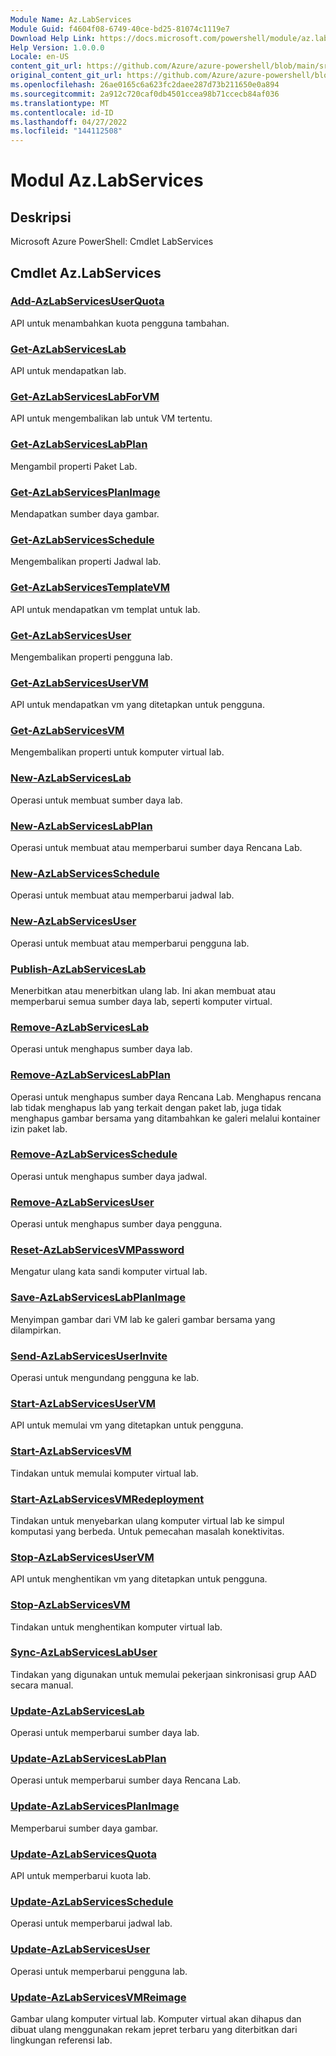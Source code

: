 ```yaml
---
Module Name: Az.LabServices
Module Guid: f4604f08-6749-40ce-bd25-81074c1119e7
Download Help Link: https://docs.microsoft.com/powershell/module/az.labservices
Help Version: 1.0.0.0
Locale: en-US
content_git_url: https://github.com/Azure/azure-powershell/blob/main/src/LabServices/help/Az.LabServices.md
original_content_git_url: https://github.com/Azure/azure-powershell/blob/main/src/LabServices/help/Az.LabServices.md
ms.openlocfilehash: 26ae0165c6a623fc2daee287d73b211650e0a894
ms.sourcegitcommit: 2a912c720caf0db4501ccea98b71ccecb84af036
ms.translationtype: MT
ms.contentlocale: id-ID
ms.lasthandoff: 04/27/2022
ms.locfileid: "144112508"
---
```

# Modul Az.LabServices
## Deskripsi
Microsoft Azure PowerShell: Cmdlet LabServices

## Cmdlet Az.LabServices
### [Add-AzLabServicesUserQuota](Add-AzLabServicesUserQuota.md)
API untuk menambahkan kuota pengguna tambahan.

### [Get-AzLabServicesLab](Get-AzLabServicesLab.md)
API untuk mendapatkan lab.

### [Get-AzLabServicesLabForVM](Get-AzLabServicesLabForVM.md)
API untuk mengembalikan lab untuk VM tertentu.

### [Get-AzLabServicesLabPlan](Get-AzLabServicesLabPlan.md)
Mengambil properti Paket Lab.

### [Get-AzLabServicesPlanImage](Get-AzLabServicesPlanImage.md)
Mendapatkan sumber daya gambar.

### [Get-AzLabServicesSchedule](Get-AzLabServicesSchedule.md)
Mengembalikan properti Jadwal lab.

### [Get-AzLabServicesTemplateVM](Get-AzLabServicesTemplateVM.md)
API untuk mendapatkan vm templat untuk lab.

### [Get-AzLabServicesUser](Get-AzLabServicesUser.md)
Mengembalikan properti pengguna lab.

### [Get-AzLabServicesUserVM](Get-AzLabServicesUserVM.md)
API untuk mendapatkan vm yang ditetapkan untuk pengguna.

### [Get-AzLabServicesVM](Get-AzLabServicesVM.md)
Mengembalikan properti untuk komputer virtual lab.

### [New-AzLabServicesLab](New-AzLabServicesLab.md)
Operasi untuk membuat sumber daya lab.

### [New-AzLabServicesLabPlan](New-AzLabServicesLabPlan.md)
Operasi untuk membuat atau memperbarui sumber daya Rencana Lab.

### [New-AzLabServicesSchedule](New-AzLabServicesSchedule.md)
Operasi untuk membuat atau memperbarui jadwal lab.

### [New-AzLabServicesUser](New-AzLabServicesUser.md)
Operasi untuk membuat atau memperbarui pengguna lab.

### [Publish-AzLabServicesLab](Publish-AzLabServicesLab.md)
Menerbitkan atau menerbitkan ulang lab.
Ini akan membuat atau memperbarui semua sumber daya lab, seperti komputer virtual.

### [Remove-AzLabServicesLab](Remove-AzLabServicesLab.md)
Operasi untuk menghapus sumber daya lab.

### [Remove-AzLabServicesLabPlan](Remove-AzLabServicesLabPlan.md)
Operasi untuk menghapus sumber daya Rencana Lab.
Menghapus rencana lab tidak menghapus lab yang terkait dengan paket lab, juga tidak menghapus gambar bersama yang ditambahkan ke galeri melalui kontainer izin paket lab.

### [Remove-AzLabServicesSchedule](Remove-AzLabServicesSchedule.md)
Operasi untuk menghapus sumber daya jadwal.

### [Remove-AzLabServicesUser](Remove-AzLabServicesUser.md)
Operasi untuk menghapus sumber daya pengguna.

### [Reset-AzLabServicesVMPassword](Reset-AzLabServicesVMPassword.md)
Mengatur ulang kata sandi komputer virtual lab.

### [Save-AzLabServicesLabPlanImage](Save-AzLabServicesLabPlanImage.md)
Menyimpan gambar dari VM lab ke galeri gambar bersama yang dilampirkan.

### [Send-AzLabServicesUserInvite](Send-AzLabServicesUserInvite.md)
Operasi untuk mengundang pengguna ke lab.

### [Start-AzLabServicesUserVM](Start-AzLabServicesUserVM.md)
API untuk memulai vm yang ditetapkan untuk pengguna.

### [Start-AzLabServicesVM](Start-AzLabServicesVM.md)
Tindakan untuk memulai komputer virtual lab.

### [Start-AzLabServicesVMRedeployment](Start-AzLabServicesVMRedeployment.md)
Tindakan untuk menyebarkan ulang komputer virtual lab ke simpul komputasi yang berbeda.
Untuk pemecahan masalah konektivitas.

### [Stop-AzLabServicesUserVM](Stop-AzLabServicesUserVM.md)
API untuk menghentikan vm yang ditetapkan untuk pengguna.

### [Stop-AzLabServicesVM](Stop-AzLabServicesVM.md)
Tindakan untuk menghentikan komputer virtual lab.

### [Sync-AzLabServicesLabUser](Sync-AzLabServicesLabUser.md)
Tindakan yang digunakan untuk memulai pekerjaan sinkronisasi grup AAD secara manual.

### [Update-AzLabServicesLab](Update-AzLabServicesLab.md)
Operasi untuk memperbarui sumber daya lab.

### [Update-AzLabServicesLabPlan](Update-AzLabServicesLabPlan.md)
Operasi untuk memperbarui sumber daya Rencana Lab.

### [Update-AzLabServicesPlanImage](Update-AzLabServicesPlanImage.md)
Memperbarui sumber daya gambar.

### [Update-AzLabServicesQuota](Update-AzLabServicesQuota.md)
API untuk memperbarui kuota lab.

### [Update-AzLabServicesSchedule](Update-AzLabServicesSchedule.md)
Operasi untuk memperbarui jadwal lab.

### [Update-AzLabServicesUser](Update-AzLabServicesUser.md)
Operasi untuk memperbarui pengguna lab.

### [Update-AzLabServicesVMReimage](Update-AzLabServicesVMReimage.md)
Gambar ulang komputer virtual lab.
Komputer virtual akan dihapus dan dibuat ulang menggunakan rekam jepret terbaru yang diterbitkan dari lingkungan referensi lab.

